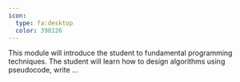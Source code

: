 ```yaml
---
icon:
  type: fa:desktop
  color: 398126
---
```


This module will introduce the student to fundamental programming techniques. The student will learn how to design algorithms using pseudocode, write  ... 
